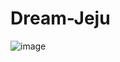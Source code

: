 # Dream-Jeju

![image](https://github.com/ksnangel/Dream-Jeju/assets/97787719/1541e98a-29fe-4d57-80ae-214194cfa2df)
